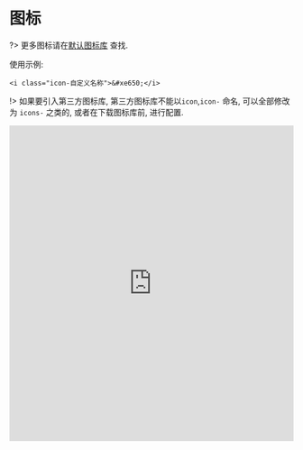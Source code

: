 # 图标

?> 更多图标请在[默认图标库](http://www.easybui.com/demo/font/demo.html) 查找.

使用示例:
```
<i class="icon-自定义名称">&#xe650;</i>
```

!> 如果要引入第三方图标库, 第三方图标库不能以`icon`,`icon-` 命名, 可以全部修改为 `icons-` 之类的, 或者在下载图标库前, 进行配置. 


<iframe width="100%" height="560" src="http://www.easybui.com/demo/source.html?url=pages/ui/icon&code=html,result" allowfullscreen="allowfullscreen" frameborder="0"></iframe>

